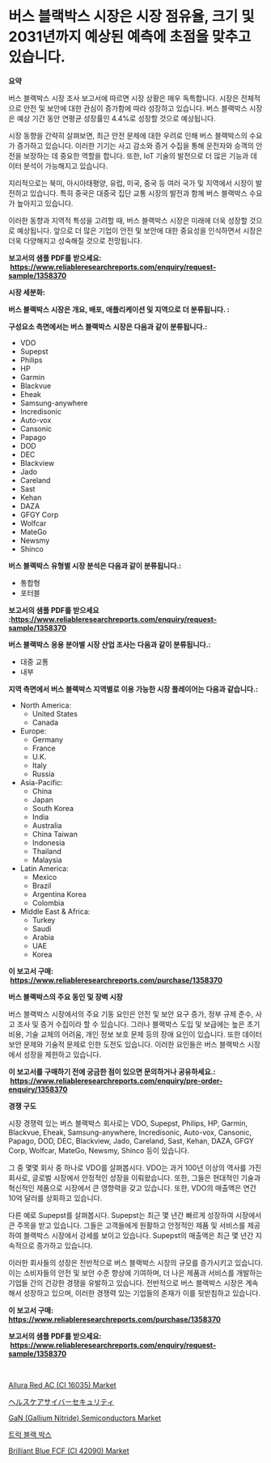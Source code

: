 <p><h1>버스 블랙박스 시장은 시장 점유율, 크기 및 2031년까지 예상된 예측에 초점을 맞추고 있습니다.</h1></p><p><strong>요약</strong></p>
<p><p>버스 블랙박스 시장 조사 보고서에 따르면 시장 상황은 매우 독특합니다. 시장은 전체적으로 안전 및 보안에 대한 관심이 증가함에 따라 성장하고 있습니다. 버스 블랙박스 시장은 예상 기간 동안 연평균 성장률인 4.4%로 성장할 것으로 예상됩니다.</p><p>시장 동향을 간략히 살펴보면, 최근 안전 문제에 대한 우려로 인해 버스 블랙박스의 수요가 증가하고 있습니다. 이러한 기기는 사고 감소와 증거 수집을 통해 운전자와 승객의 안전을 보장하는 데 중요한 역할을 합니다. 또한, IoT 기술의 발전으로 더 많은 기능과 데이터 분석이 가능해지고 있습니다.</p><p>지리적으로는 북미, 아시아태평양, 유럽, 미국, 중국 등 여러 국가 및 지역에서 시장이 발전하고 있습니다. 특히 중국은 대중국 집단 교통 시장의 발전과 함께 버스 블랙박스 수요가 높아지고 있습니다.</p><p>이러한 동향과 지역적 특성을 고려할 때, 버스 블랙박스 시장은 미래에 더욱 성장할 것으로 예상됩니다. 앞으로 더 많은 기업이 안전 및 보안에 대한 중요성을 인식하면서 시장은 더욱 다양해지고 성숙해질 것으로 전망됩니다.</p></p>
<p><strong>보고서의 샘플 PDF를 받으세요: &nbsp;<a href="https://www.reliableresearchreports.com/enquiry/request-sample/1358370">https://www.reliableresearchreports.com/enquiry/request-sample/1358370</a></strong></p>
<p><strong>시장 세분화:</strong></p>
<p><strong> 버스 블랙박스 시장은 개요, 배포, 애플리케이션 및 지역으로 더 분류됩니다. :</strong></p>
<p><strong>구성요소 측면에서는 버스 블랙박스 시장은 다음과 같이 분류됩니다.:</strong></p>
<p><ul><li>VDO</li><li>Supepst</li><li>Philips</li><li>HP</li><li>Garmin</li><li>Blackvue</li><li>Eheak</li><li>Samsung-anywhere</li><li>Incredisonic</li><li>Auto-vox</li><li>Cansonic</li><li>Papago</li><li>DOD</li><li>DEC</li><li>Blackview</li><li>Jado</li><li>Careland</li><li>Sast</li><li>Kehan</li><li>DAZA</li><li>GFGY Corp</li><li>Wolfcar</li><li>MateGo</li><li>Newsmy</li><li>Shinco</li></ul></p>
<p><strong> 버스 블랙박스 유형별 시장 분석은 다음과 같이 분류됩니다.:</strong></p>
<p><ul><li>통합형</li><li>포터블</li></ul></p>
<p><strong>보고서의 샘플 PDF를 받으세요 :<a href="https://www.reliableresearchreports.com/enquiry/request-sample/1358370">https://www.reliableresearchreports.com/enquiry/request-sample/1358370</a></strong></p>
<p><strong> 버스 블랙박스 응용 분야별 시장 산업 조사는 다음과 같이 분류됩니다.:</strong></p>
<p><ul><li>대중 교통</li><li>내부</li></ul></p>
<p><strong>지역 측면에서 버스 블랙박스 지역별로 이용 가능한 시장 플레이어는 다음과 같습니다.:</strong></p>
<p><ul>
    <li>
        North America:
        <ul>
            <li>United States</li>
            <li>Canada</li>
        </ul>
    </li>
    <li>
        Europe:
        <ul>
            <li>Germany</li>
            <li>France</li>
            <li>U.K.</li>
            <li>Italy</li>
            <li>Russia</li>
        </ul>
    </li>
    <li>
        Asia-Pacific:
        <ul>
            <li>China</li>
            <li>Japan</li>
            <li>South Korea</li>
            <li>India</li>
            <li>Australia</li>
            <li>China Taiwan</li>
            <li>Indonesia</li>
            <li>Thailand</li>
            <li>Malaysia</li>
        </ul>
    </li>
    <li>
        Latin America:
        <ul>
            <li>Mexico</li>
            <li>Brazil</li>
            <li>Argentina Korea</li>
            <li>Colombia</li>
        </ul>
    </li>
    <li>
        Middle East & Africa:
        <ul>
            <li>Turkey</li>
            <li>Saudi</li>
            <li>Arabia</li>
            <li>UAE</li>
            <li>Korea</li>
        </ul>
    </li>
    </ul></p>
<p><strong>이 보고서 구매: &nbsp;<a href="https://www.reliableresearchreports.com/purchase/1358370">https://www.reliableresearchreports.com/purchase/1358370</a></strong></p>
<p><strong>버스 블랙박스의 주요 동인 및 장벽 시장</strong></p>
<p><p>버스 블랙박스 시장에서의 주요 기동 요인은 안전 및 보안 요구 증가, 정부 규제 준수, 사고 조사 및 증거 수집이라 할 수 있습니다. 그러나 블랙박스 도입 및 보급에는 높은 초기 비용, 기술 교체의 어려움, 개인 정보 보호 문제 등의 장애 요인이 있습니다. 또한 데이터 보안 문제와 기술적 문제로 인한 도전도 있습니다. 이러한 요인들은 버스 블랙박스 시장에서 성장을 제한하고 있습니다.</p></p>
<p><strong>이 보고서를 구매하기 전에 궁금한 점이 있으면 문의하거나 공유하세요.: &nbsp;<a href="https://www.reliableresearchreports.com/enquiry/pre-order-enquiry/1358370">https://www.reliableresearchreports.com/enquiry/pre-order-enquiry/1358370</a></strong></p>
<p><strong>경쟁 구도</strong></p>
<p><p>시장 경쟁력 있는 버스 블랙박스 회사로는 VDO, Supepst, Philips, HP, Garmin, Blackvue, Eheak, Samsung-anywhere, Incredisonic, Auto-vox, Cansonic, Papago, DOD, DEC, Blackview, Jado, Careland, Sast, Kehan, DAZA, GFGY Corp, Wolfcar, MateGo, Newsmy, Shinco 등이 있습니다.</p><p>그 중 몇몇 회사 중 하나로 VDO를 살펴봅시다. VDO는 과거 100년 이상의 역사를 가진 회사로, 글로벌 시장에서 안정적인 성장을 이뤄왔습니다. 또한, 그들은 현대적인 기술과 혁신적인 제품으로 시장에서 큰 영향력을 갖고 있습니다. 또한, VDO의 매출액은 연간 10억 달러를 상회하고 있습니다.</p><p>다른 예로 Supepst를 살펴봅시다. Supepst는 최근 몇 년간 빠르게 성장하여 시장에서 큰 주목을 받고 있습니다. 그들은 고객들에게 원활하고 안정적인 제품 및 서비스를 제공하여 블랙박스 시장에서 강세를 보이고 있습니다. Supepst의 매출액은 최근 몇 년간 지속적으로 증가하고 있습니다.</p><p>이러한 회사들의 성장은 전반적으로 버스 블랙박스 시장의 규모를 증가시키고 있습니다. 이는 소비자들의 안전 및 보안 수준 향상에 기여하며, 더 나은 제품과 서비스를 개발하는 기업들 간의 건강한 경쟁을 유발하고 있습니다. 전반적으로 버스 블랙박스 시장은 계속해서 성장하고 있으며, 이러한 경쟁력 있는 기업들의 존재가 이를 뒷받침하고 있습니다.</p></p>
<p><strong>이 보고서 구매: &nbsp; <a href="https://www.reliableresearchreports.com/purchase/1358370">https://www.reliableresearchreports.com/purchase/1358370</a></strong></p>
<p><strong>보고서의 샘플 PDF를 받으세요: &nbsp;<a href="https://www.reliableresearchreports.com/enquiry/request-sample/1358370">https://www.reliableresearchreports.com/enquiry/request-sample/1358370</a></strong><strong></strong></p>
<p>&nbsp;</p>
<p><p><a href="https://florentine-yuzu-f42.notion.site/Allura-Red-AC-CI-16035-Market-Research-Report-Reveals-The-Latest-Trends-And-Opportunities-of-this--2637396edacb4f679c8522af6829ec40">Allura Red AC (CI 16035) Market</a></p><p><a href="https://github.com/xnljig2898992/Market-Research-Report-List-1/blob/main/7928985193376.md">ヘルスケアサイバーセキュリティ</a></p><p><a href="https://issuu.com/reportprime-2/docs/gan-gallium-nitride-semiconductors-market-size-203">GaN (Gallium Nitride) Semiconductors Market</a></p><p><a href="https://github.com/vsn7qpua81q/Market-Research-Report-List-1/blob/main/5230742193161.md">트럭 블랙 박스</a></p><p><a href="https://fuschia-pecorino-a6d.notion.site/Brilliant-Blue-FCF-CI-42090-Market-Research-Report-Provides-Critical-Insights-that-can-help-Shape--94d2ffdd39464c91bc08d7c21c5cd24f">Brilliant Blue FCF (CI 42090) Market</a></p></p>